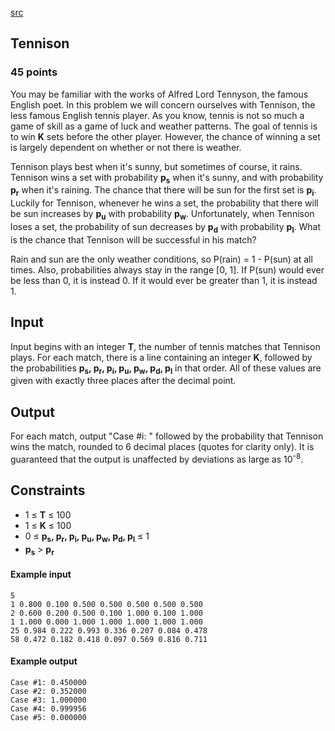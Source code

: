[src](https://www.facebook.com/hackercup/problems.php?pid=373965339404375&round=598486203541358)

## Tennison

### 45 points 

You may be familiar with the works of Alfred Lord Tennyson, the famous English
poet. In this problem we will concern ourselves with Tennison, the less famous
English tennis player. As you know, tennis is not so much a game of skill as a
game of luck and weather patterns. The goal of tennis is to win **K** sets
before the other player. However, the chance of winning a set is largely
dependent on whether or not there is weather.

Tennison plays best when it's sunny, but sometimes of course, it rains.
Tennison wins a set with probability **p<sub>s</sub>** when it's sunny, and
with probability **p<sub>r</sub>** when it's raining. The chance that there
will be sun for the first set is **p<sub>i</sub>**. Luckily for Tennison,
whenever he wins a set, the probability that there will be sun increases by
**p<sub>u</sub>** with probability **p<sub>w</sub>**. Unfortunately, when
Tennison loses a set, the probability of sun decreases by **p<sub>d</sub>**
with probability **p<sub>l</sub>**. What is the chance that Tennison will be
successful in his match?

Rain and sun are the only weather conditions, so P(rain) = 1 - P(sun) at all
times. Also, probabilities always stay in the range [0, 1]. If P(sun) would
ever be less than 0, it is instead 0. If it would ever be greater than 1, it
is instead 1.

## Input

Input begins with an integer **T**, the number of tennis matches that Tennison
plays. For each match, there is a line containing an integer **K**, followed
by the probabilities **p<sub>s</sub>, p<sub>r</sub>, p<sub>i</sub>,
p<sub>u</sub>, p<sub>w</sub>, p<sub>d</sub>, p<sub>l</sub>** in that order.
All of these values are given with exactly three places after the decimal
point.

## Output

For each match, output "Case #i: " followed by the probability that Tennison
wins the match, rounded to 6 decimal places (quotes for clarity only). It is
guaranteed that the output is unaffected by deviations as large as
10<sup>-8</sup>.

## Constraints

  * 1 ≤ **T** ≤ 100
  * 1 ≤ **K** ≤ 100
  * 0 ≤ **p<sub>s</sub>, p<sub>r</sub>, p<sub>i</sub>, p<sub>u</sub>, p<sub>w</sub>, p<sub>d</sub>, p<sub>l</sub>** ≤ 1
  * **p<sub>s</sub>** > **p<sub>r</sub>**

#### Example input

```
5
1 0.800 0.100 0.500 0.500 0.500 0.500 0.500
2 0.600 0.200 0.500 0.100 1.000 0.100 1.000
1 1.000 0.000 1.000 1.000 1.000 1.000 1.000
25 0.984 0.222 0.993 0.336 0.207 0.084 0.478
58 0.472 0.182 0.418 0.097 0.569 0.816 0.711
```

#### Example output

```
Case #1: 0.450000
Case #2: 0.352000
Case #3: 1.000000
Case #4: 0.999956
Case #5: 0.000000
```
